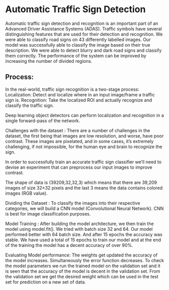 # Automatic Traffic Sign Detection

Automatic traffic sign detection and recognition is an important part of an Advanced Driver Assistance Systems (ADAS). 
Traffic symbols have several distinguishing features that are used for their detection and recognition. We were able to classify road signs on 43 differently labelled images. 
Our model was successfully able to classify the image based on their true description. We were able to detect blurry and dark road signs and classify them correctly. 
The performance of the system can be improved by increasing the number of divided regions.

## Process:

In the real-world, traffic sign recognition is a two-stage process:
Localization: Detect and localize where in an input image/frame a traffic sign is.
Recognition: Take the localized ROI and actually recognize and classify the traffic sign.

Deep learning object detectors can perform localization and recognition in a single forward-pass of the network.

Challenges with the dataset :
There are a number of challenges in the dataset, the first being that images are low resolution, and worse, have poor contrast. These images are pixelated, and in some cases, 
it’s extremely challenging, if not impossible, for the human eye and brain to recognize the sign.

In order to successfully train an accurate traffic sign classifier we’ll need to devise an experiment that can preprocess our input images to improve contrast.

The shape of data is (39209,32,32,3) which means that there are 39,209 images of size 32×32 pixels and the last 3 means the data contains colored images (RGB value).

Dividing the Dataset :
To classify the images into their respective categories, we will build a CNN model (Convolutional Neural Network). CNN is best for image classification purposes.
      
Model Training :
After building the model architecture, we then train the model using model.fit(). We tried with batch size 32 and 64. Our model performed better with 64 batch size. 
And after 15 epochs the accuracy was stable. We have used a total of 15 epochs to train our model and at the end of the training the model has a decent accuracy of over 90%.

Evaluating Model performance:
The weights get updated the accuracy of the model increases. Simultaneously the error function decreases. To check the model parameters we run the trained model on the validation set and it is seen that the accuracy of the model is decent in the validation set. From the validation set we get the desired weight which can be used in the test set for prediction on a new set of data.


